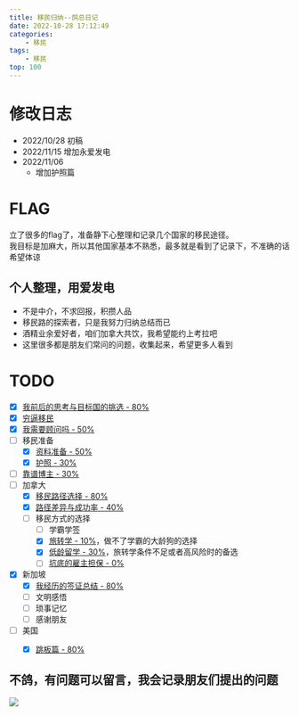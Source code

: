 ```yaml
---
title: 移民归纳--鸽总日记
date: 2022-10-28 17:12:49
categories:
    - 移民
tags:
    - 移民
top: 100
---
```

# 修改日志
* 2022/10/28 初稿
* 2022/11/15 增加永爱发电
* 2022/11/06
    - 增加护照篇
# FLAG
立了很多的flag了，准备静下心整理和记录几个国家的移民途径。  
我目标是加麻大，所以其他国家基本不熟悉，最多就是看到了记录下，不准确的话希望体谅   

## 个人整理，用爱发电
- 不是中介，不求回报，积攒人品
- 移民路的探索者，只是我努力归纳总结而已
- 酒精业余爱好者，咱们加拿大共饮，我希望能约上考拉吧
- 这里很多都是朋友们常问的问题，收集起来，希望更多人看到



# TODO
- [x] [我前后的思考与目标国的挑选 - 80% ](/2022/10/31/imm-my-choice/)
- [x] [穷逼移民](/2022/11/02/imm-poor/)
- [x] [我需要顾问吗 - 50%](/2022/10/31/imm-consultant/)
- [ ] 移民准备
    - [x] [资料准备 - 50%](/2022/11/02/imm-prepare-material/)
    - [x] [护照 - 30%](/2022/11/02/imm-passport/)
- [ ] [靠谱博主 - 30% ](/2022/10/28/imm-youtuber/)
- [ ] 加拿大
    - [x] [移民路径选择 - 80% ](/2022/11/05/imm-ca-choice/)
    - [x] [路径差异与成功率 - 40%](/2022/10/31/imm-ca-visa-review/)
    - [ ] 移民方式的选择
        - [ ] 学霸学签
        - [x] [旅转学 - 10%](/2022/11/05/imm-ca-travel2study/)，做不了学霸的大龄狗的选择
        - [x] [低龄留学 - 30%](/2022/11/05/imm-ca-kid/)，旅转学条件不足或者高风险时的备选
        - [ ] [坑底的雇主担保 - 0%]()
- [x] 新加坡
    - [x] [我经历的签证总结 - 80%](/2022/11/05/imm-sg-01/)
    - [ ] 文明感悟
    - [ ] 琐事记忆
    - [ ] 感谢朋友
- [ ] 美国
    - [x] [跳板篇 - 80% ](/2022/11/02/imm-usa-jump/) 




## 不鸽，有问题可以留言，我会记录朋友们提出的问题
![](never.jpg)
